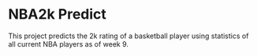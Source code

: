 # NBA2k Predict
This project predicts the 2k rating of a basketball player using statistics of all current NBA players as of week 9.
